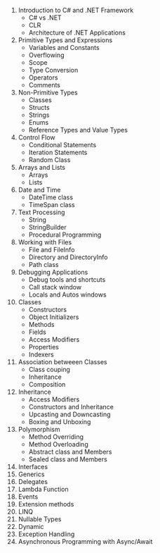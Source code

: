 1. Introduction to C# and .NET Framework
    - C# vs .NET
    - CLR 
    - Architecture of .NET Applications
2. Primitive Types and Expressions
    - Variables and Constants
    - Overflowing
    - Scope
    - Type Conversion
    - Operators
    - Comments
3. Non-Primitive Types
    - Classes
    - Structs
    - Strings
    - Enums
    - Reference Types and Value Types
4. Control Flow
    - Conditional Statements
    - Iteration Statements
    - Random Class
5. Arrays and Lists
    - Arrays
    - Lists
6. Date and Time
    - DateTime class
    - TimeSpan class
7. Text Processing 
    - String
    - StringBuilder
    - Procedural Programming
8. Working with Files
    - File and FileInfo
    - Directory and DirectoryInfo
    - Path class
9. Debugging Applications
    - Debug tools and shortcuts
    - Call stack window
    - Locals and Autos windows
10. Classes
    - Constructors
    - Object Initializers
    - Methods
    - Fields
    - Access Modifiers
    - Properties
    - Indexers
11. Association betweeen Classes
    - Class couping
    - Inheritance
    - Composition
12. Inheritance
    - Access Modifiers
    - Constructors and Inheritance
    - Upcasting and Downcasting
    - Boxing and Unboxing
13. Polymorphism
    - Method Overriding
    - Method Overloading
    - Abstract class and Members
    - Sealed class and Members
14. Interfaces
15. Generics
16. Delegates
17. Lambda Function
18. Events
19. Extension methods
20. LINQ
21. Nullable Types
22. Dynamic
23. Exception Handling
24. Asynchronous Programming with Async/Await

